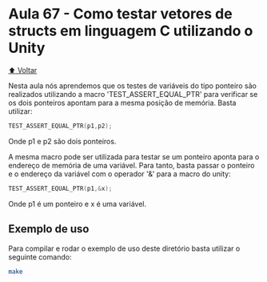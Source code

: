 # Aula 67 - Como testar vetores de structs em linguagem C utilizando o Unity

[:arrow_up: Voltar](https://github.com/Geofisicando/C-orientado-a-testes#%C3%ADndice)

Nesta aula nós aprendemos que os testes de variáveis do tipo ponteiro são realizados utilizando
a macro 'TEST_ASSERT_EQUAL_PTR' para verificar se os dois ponteiros apontam
para a mesma posição de memória. Basta utilizar:

```c
TEST_ASSERT_EQUAL_PTR(p1,p2);
```

Onde p1 e p2 são dois ponteiros.

A mesma macro pode ser utilizada para testar se um ponteiro aponta para o endereço de memória de uma variável. Para tanto, basta
passar o ponteiro e o endereço da variável com o operador '&' para a macro do unity:

```c
TEST_ASSERT_EQUAL_PTR(p1,&x);
```

Onde p1 é um ponteiro e x é uma variável.

## Exemplo de uso

Para compilar e rodar o exemplo de uso deste diretório basta utilizar o seguinte comando:

```sh
make
```
